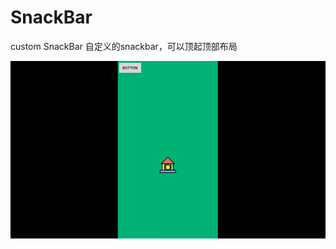 # SnackBar
custom SnackBar 自定义的snackbar，可以顶起顶部布局


![img](https://github.com/javalue/SnackBar/blob/master/anim.gif)
